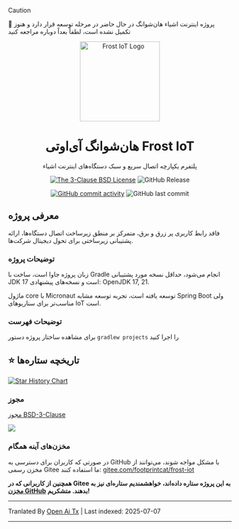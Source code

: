 > [!CAUTION]
> 🚧 پروژه اینترنت اشیاء هان‌شوانگ در حال حاضر در مرحله توسعه قرار دارد و هنوز تکمیل نشده است، لطفاً بعداً دوباره مراجعه کنید

<div align="center">

<p>
    <img src="https://raw.githubusercontent.com/footprintcat/frost-iot/main/./docs/assets/logo/frostiot.svg" width="180" height="180" alt="Frost IoT Logo" />
</p>

# هان‌شوانگ آی‌اوتی Frost IoT

پلتفرم یکپارچه اتصال سریع و سبک دستگاه‌های اینترنت اشیاء

<!-- https://shields.io/badges/static-badge -->
[![The 3-Clause BSD License](https://img.shields.io/badge/License-BSD--3--Clause_License-cyan?logo=bsd)](https://opensource.org/license/BSD-3-Clause) ![GitHub Release](https://img.shields.io/github/v/release/footprintcat/frost-iot)

[![GitHub commit activity](https://img.shields.io/github/commit-activity/t/footprintcat/frost-iot)](https://github.com/footprintcat/frost-iot/commits/) ![GitHub last commit](https://img.shields.io/github/last-commit/footprintcat/frost-iot)
</div>

## معرفی پروژه

فاقد رابط کاربری پر زرق و برق، متمرکز بر منطق زیرساخت اتصال دستگاه‌ها، ارائه پشتیبانی زیرساختی برای تحول دیجیتال شرکت‌ها.

### توضیحات پروژه

زبان پروژه جاوا است، ساخت با Gradle انجام می‌شود، حداقل نسخه مورد پشتیبانی JDK 17 است و نسخه‌های پیشنهادی: OpenJDK 17, 21.

ماژول core با Micronaut توسعه یافته است، تجربه توسعه مشابه Spring Boot ولی مناسب‌تر برای سناریوهای IoT است.

### توضیحات فهرست

برای مشاهده ساختار پروژه دستور `gradlew projects` را اجرا کنید

<!--
```
<root>
  |- common: بسته Common
  |- design: منابع طراحی
```
-->

## ⭐ تاریخچه ستاره‌ها

[![Star History Chart](https://api.star-history.com/svg?repos=footprintcat/frost-iot&type=Date)](https://www.star-history.com/#footprintcat/frost-iot&Date)

### مجوز

[مجوز BSD-3-Clause](LICENSE)

![](https://raw.githubusercontent.com/footprintcat/frost-iot/main/./docs/diagram/许可证说明.embed.svg)

### مخزن‌های آینه همگام

در صورتی که کاربران برای دسترسی به GitHub با مشکل مواجه شوند، می‌توانند از مخزن رسمی Gitee ما استفاده کنند: [gitee.com/footprintcat/frost-iot](https://gitee.com/footprintcat/frost-iot)

**همچنین از کاربرانی که در Gitee به این پروژه ستاره داده‌اند، خواهشمندیم ستاره‌ای نیز به [مخزن GitHub](https://github.com/footprintcat/frost-iot) بدهند. متشکریم!**

---

Tranlated By [Open Ai Tx](https://github.com/OpenAiTx/OpenAiTx) | Last indexed: 2025-07-07

---